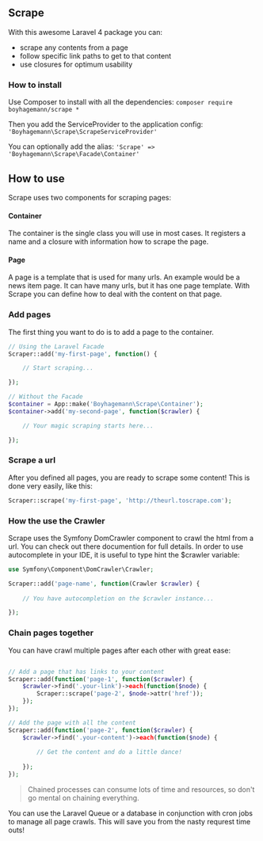 ## Scrape

With this awesome Laravel 4 package you can:
- scrape any contents from a page
- follow specific link paths to get to that content
- use closures for optimum usability

### How to install

Use Composer to install with all the dependencies:
`composer require boyhagemann/scrape *`

Then you add the ServiceProvider to the application config:
`'Boyhagemann\Scrape\ScrapeServiceProvider'`

You can optionally add the alias:
`'Scrape' => 'Boyhagemann\Scrape\Facade\Container'`

## How to use
Scrape uses two components for scraping pages:

#### Container
The container is the single class you will use in most cases.
It registers a name and a closure with information how to scrape the page.

#### Page
A page is a template that is used for many urls. 
An example would be a news item page. 
It can have many urls, but it has one page template.
With Scrape you can define how to deal with the content on that page.

### Add pages
The first thing you want to do is to add a page to the container.

```php
// Using the Laravel Facade
Scraper::add('my-first-page', function() {

    // Start scraping...

});

// Without the Facade
$container = App::make('Boyhagemann\Scrape\Container');
$container->add('my-second-page', function($crawler) {

    // Your magic scraping starts here...

});
```

### Scrape a url
After you defined all pages, you are ready to scrape some content!
This is done very easily, like this:

```php
Scraper::scrape('my-first-page', 'http://theurl.toscrape.com');
```

### How the use the Crawler
Scrape uses the Symfony DomCrawler component to crawl the html from a url.
You can check out there documention for full details.
In order to use autocomplete in your IDE, it is useful to type hint the $crawler variable:

```php
use Symfony\Component\DomCrawler\Crawler;

Scraper::add('page-name', function(Crawler $crawler) {
    
    // You have autocompletion on the $crawler instance...

});
```

### Chain pages together
You can have crawl multiple pages after each other with great ease:

```php

// Add a page that has links to your content
Scraper::add(function('page-1', function($crawler) {
    $crawler->find('.your-link')->each(function($node) {
        Scraper::scrape('page-2', $node->attr('href'));
    });
});

// Add the page with all the content
Scraper::add(function('page-2', function($crawler) {
    $crawler->find('.your-content')->each(function($node) {
        
        // Get the content and do a little dance!
        
    });
});
```

> Chained processes can consume lots of time and resources, so don't go mental on chaining everything.

You can use the Laravel Queue or a database in conjunction with cron jobs to manage all page crawls.
This will save you from the nasty requrest time outs!
